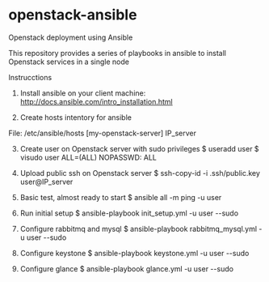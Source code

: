 openstack-ansible
=================

Openstack deployment using Ansible

This repository provides a series of playbooks in ansible to install Openstack services in a single node

Instrucctions

1. Install ansible on your client machine:
http://docs.ansible.com/intro_installation.html
 
2. Create hosts intentory for ansible

File: /etc/ansible/hosts
[my-openstack-server]
IP_server

3. Create user on Openstack server with sudo privileges
$ useradd user
$ visudo
 user        ALL=(ALL)       NOPASSWD: ALL

4. Upload public ssh on Openstack server
$ ssh-copy-id -i .ssh/public.key user@IP_server

5. Basic test, almost ready to start
$ ansible all -m ping -u user

6. Run initial setup 
$ ansible-playbook init_setup.yml -u user --sudo

7. Configure rabbitmq and mysql
$ ansible-playbook rabbitmq_mysql.yml -u user --sudo

8. Configure keystone
$ ansible-playbook keystone.yml -u user --sudo

9. Configure glance
$ ansible-playbook glance.yml -u user --sudo
